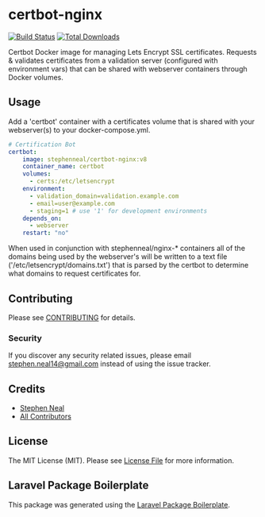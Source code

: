 # certbot-nginx

[![Build Status](https://img.shields.io/travis/sfneal/actions/master.svg?style=flat-square)](https://travis-ci.org/sfneal/actions)
[![Total Downloads](https://img.shields.io/docker/pulls/stephenneal/certbot-nginx?style=flat-square)](https://hub.docker.com/r/stephenneal/certbot-nginx)


Certbot Docker image for managing Lets Encrypt SSL certificates.  Requests & validates certificates from a validation server (configured with environment vars) that can be shared with webserver containers through Docker volumes.

## Usage

Add a 'certbot' container with a certificates volume that is shared with your webserver(s) to your docker-compose.yml.  

```yaml
# Certification Bot
certbot:
	image: stephenneal/certbot-nginx:v8
	container_name: certbot
	volumes:
	  - certs:/etc/letsencrypt
	environment:
	  - validation_domain=validation.example.com
	  - email=user@example.com
	  - staging=1 # use '1' for development environments
	depends_on:
	  - webserver
	restart: "no"
```

When used in conjunction with stephenneal/nginx-* containers all of the domains being used by the webserver's will be written to a text file ('/etc/letsencrypt/domains.txt') that is parsed by the certbot to determine what domains to request certificates for.

## Contributing

Please see [CONTRIBUTING](CONTRIBUTING.md) for details.

### Security

If you discover any security related issues, please email stephen.neal14@gmail.com instead of using the issue tracker.

## Credits

- [Stephen Neal](https://github.com/sfneal)
- [All Contributors](../../contributors)

## License

The MIT License (MIT). Please see [License File](LICENSE.md) for more information.

## Laravel Package Boilerplate

This package was generated using the [Laravel Package Boilerplate](https://laravelpackageboilerplate.com).

